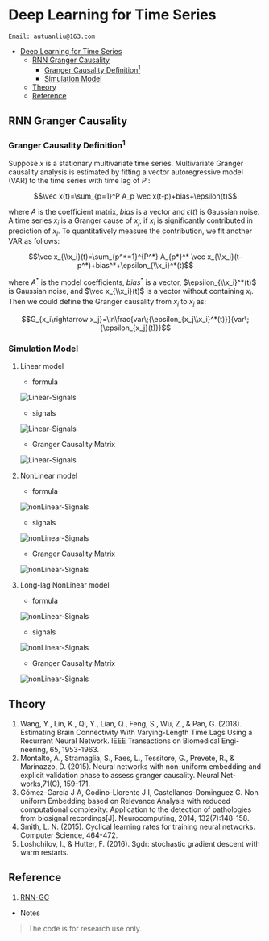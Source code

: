 # Deep Learning for Time Series

```
Email: autuanliu@163.com
```
- [Deep Learning for Time Series](#deep-learning-for-time-series)
    - [RNN Granger Causality](#rnn-granger-causality)
        - [Granger Causality Definition$^1$](#granger-causality-definition1)
        - [Simulation Model](#simulation-model)
    - [Theory](#theory)
    - [Reference](#reference)
  
## RNN Granger Causality
### Granger Causality Definition$^1$
Suppose $x$ is a stationary multivariate time series. Multivariate Granger causality analysis is estimated by fitting a vector autoregressive model (VAR) to the time series with time lag of $P$ :

$$\vec x(t)=\sum_{p=1}^P A_p \vec x(t-p)+bias+\epsilon(t)$$

where $A$ is the coefficient matrix, $bias$ is a vector and $\epsilon(t)$ is Gaussian noise. A time series $x_i$ is a Granger cause of $x_j$, if $x_i$ is significantly contributed in prediction of $x_j$. To quantitatively measure the contribution, we fit another VAR as follows:

$$\vec x_{\\x_i}(t)=\sum_{p^*=1}^{P^*} A_{p*}^* \vec x_{\\x_i}(t-p^*)+bias^*+\epsilon_{\\x_i}^*(t)$$

where $A^*$ is the model coefficients, $bias^*$ is a vector, $\epsilon_{\\x_i}^*(t)$ is Gaussian noise, and $\vec x_{\\x_i}(t)$ is a vector without containing $x_i$. Then we could define the Granger causality from $x_i$ to $x_j$ as:

$$G_{x_i\rightarrow x_j}=\ln\frac{var\;{\epsilon_{x_j\\x_i}^*(t)}}{var\;{\epsilon_{x_j}(t)}}$$
### Simulation Model
1. Linear model
    * formula
  
    ![Linear-Signals](images/Linear-Signals.png)
    * signals
  
    ![Linear-Signals](images/linear_signals_info.png)
    * Granger Causality Matrix
    
    ![Linear-Signals](images/without_NUE/linear_signals_Granger_Matrix.png)

2. NonLinear model
    * formula
  
    ![nonLinear-Signals](images/NonLinear-Signals.png)
    * signals
  
    ![nonLinear-Signals](images/nonlinear_signals_info.png)
    * Granger Causality Matrix
    
    ![nonLinear-Signals](images/without_NUE/nonlinear_signals_Granger_Matrix.png)

3. Long-lag NonLinear model
    * formula
  
    ![nonLinear-Signals](images/Long-lag-NonLinear-Signals.png)
    * signals
  
    ![nonLinear-Signals](images/longlag_nonlinear_signals_info.png)
    * Granger Causality Matrix
    
    ![nonLinear-Signals](images/without_NUE/longlag_nonlinear_signals_Granger_Matrix.png)


## Theory
1. Wang, Y., Lin, K., Qi, Y., Lian, Q., Feng, S., Wu, Z., & Pan, G. (2018). Estimating Brain Connectivity With Varying-Length Time Lags Using a Recurrent Neural Network. IEEE Transactions on Biomedical Engi-neering, 65, 1953-1963.
2. Montalto, A., Stramaglia, S., Faes, L., Tessitore, G., Prevete, R., & Marinazzo, D. (2015). Neural networks with non-uniform embedding and explicit validation phase to assess granger causality. Neural Net-works,71(C), 159-171.
3. Gómez-García J A, Godino-Llorente J I, Castellanos-Dominguez G. Non uniform Embedding based on Relevance Analysis with reduced computational complexity: Application to the detection of pathologies from biosignal recordings[J]. Neurocomputing, 2014, 132(7):148-158.
4. Smith, L. N. (2015). Cyclical learning rates for training neural networks. Computer Science, 464-472.
5. Loshchilov, I., & Hutter, F. (2016). Sgdr: stochastic gradient descent with warm restarts.


## Reference
1. [RNN-GC](https://github.com/shaozhefeng/RNN-GC)

* Notes
> The code is for research use only.
